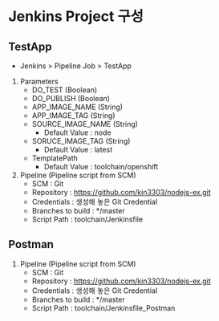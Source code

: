 # Jenkins Project 구성
  

## TestApp

- Jenkins > Pipeline Job > TestApp

1. Parameters
   - DO_TEST (Boolean)
   - DO_PUBLISH (Boolean)
   - APP_IMAGE_NAME (String)
   - APP_IMAGE_TAG (String) 
   - SOURCE_IMAGE_NAME (String)
     - Default Value : node
   - SORUCE_IMAGE_TAG (String)
     - Default Value : latest
   - TemplatePath
     - Default Value : toolchain/openshift
2. Pipeline (Pipeline script from SCM)
   - SCM : Git
   - Repository : https://github.com/kin3303/nodejs-ex.git
   - Credentials : 생성해 놓은 Git Credential
   - Branches to build : */master
   - Script Path : toolchain/Jenkinsfile
  
## Postman

1. Pipeline (Pipeline script from SCM)
   - SCM : Git
   - Repository : https://github.com/kin3303/nodejs-ex.git
   - Credentials : 생성해 놓은 Git Credential
   - Branches to build : */master
   - Script Path : toolchain/Jenkinsfile_Postman
